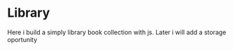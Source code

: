 # Library

Here i build a simply library book collection with js. Later i will add a storage oportunity 